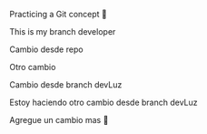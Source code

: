 Practicing a Git concept 🤖

This is my branch developer 

Cambio desde repo

Otro cambio

Cambio desde branch devLuz

Estoy haciendo otro cambio desde branch devLuz

Agregue un cambio mas 💜
